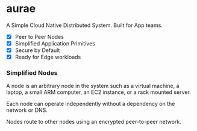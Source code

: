 # aurae

A Simple Cloud Native Distributed System. Built for App teams.

 - [X] Peer to Peer Nodes
 - [X] Simplified Application Primitives
 - [X] Secure by Default
 - [X] Ready for Edge workloads

### Simplified Nodes

A node is an arbitrary node in the system such as a virtual machine, a laptop, a small ARM computer, an EC2 instance, or a rack mounted server.

Each node can operate independently without a dependency on the network or DNS.

Nodes route to other nodes using an encrypted peer-to-peer network.



